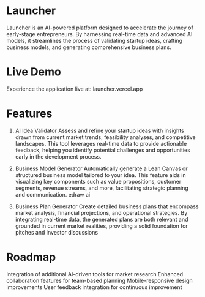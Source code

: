 # Launcher

Launcher is an AI-powered platform designed to accelerate the journey of early-stage entrepreneurs. By harnessing real-time data and advanced AI models, it streamlines the process of validating startup ideas, crafting business models, and generating comprehensive business plans.

# Live Demo

Experience the application live at: launcher.vercel.app

# Features

1. AI Idea Validator
Assess and refine your startup ideas with insights drawn from current market trends, feasibility analyses, and competitive landscapes. This tool leverages real-time data to provide actionable feedback, helping you identify potential challenges and opportunities early in the development process.

2. Business Model Generator
Automatically generate a Lean Canvas or structured business model tailored to your idea. This feature aids in visualizing key components such as value propositions, customer segments, revenue streams, and more, facilitating strategic planning and communication.
edraw ai

3. Business Plan Generator
Create detailed business plans that encompass market analysis, financial projections, and operational strategies. By integrating real-time data, the generated plans are both relevant and grounded in current market realities, providing a solid foundation for pitches and investor discussions

# Roadmap

Integration of additional AI-driven tools for market research
Enhanced collaboration features for team-based planning
Mobile-responsive design improvements
User feedback integration for continuous improvement
